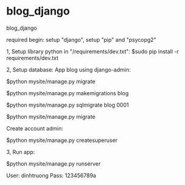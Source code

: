 # blog_django
blog_django

required begin: setup "django", setup "pip" and "psycopg2"

1, Setup library python in "/requirements/dev.txt":
$sudo pip install -r requirements/dev.txt

2, Setup database:
App blog using django-admin:

$python mysite/manage.py migrate

$python mysite/manage.py makemigrations blog

$python mysite/manage.py sqlmigrate blog 0001

$python mysite/manage.py migrate

Create account admin:

$python mysite/manage.py createsuperuser

3, Run app:

$python mysite/manage.py runserver

User: dinhtruong
Pass: 123456789a
